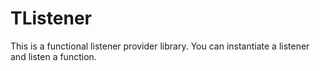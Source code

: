# TListener
This is a functional listener provider library. You can instantiate a listener and listen a function.
